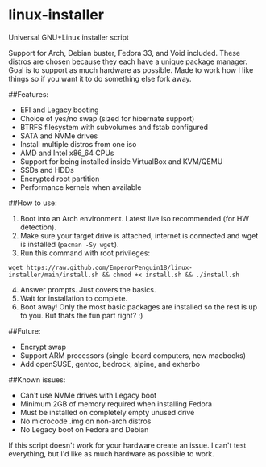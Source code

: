 # linux-installer
Universal GNU+Linux installer script

Support for Arch, Debian buster, Fedora 33, and Void included. These distros are chosen because they each have a unique package manager. Goal is to support as much hardware as possible. Made to work how I like things so if you want it to do something else fork away.

##Features:
- EFI and Legacy booting
- Choice of yes/no swap (sized for hibernate support)
- BTRFS filesystem with subvolumes and fstab configured
- SATA and NVMe drives
- Install multiple distros from one iso
- AMD and Intel x86_64 CPUs
- Support for being installed inside VirtualBox and KVM/QEMU
- SSDs and HDDs
- Encrypted root partition
- Performance kernels when available

##How to use:
1. Boot into an Arch environment. Latest live iso recommended (for HW detection).
2. Make sure your target drive is attached, internet is connected and wget is installed (`pacman -Sy wget`).
3. Run this command with root privileges:
```
wget https://raw.github.com/EmperorPenguin18/linux-installer/main/install.sh && chmod +x install.sh && ./install.sh
```
4. Answer prompts. Just covers the basics.
5. Wait for installation to complete.
6. Boot away! Only the most basic packages are installed so the rest is up to you. But thats the fun part right? :)

##Future:
- Encrypt swap
- Support ARM processors (single-board computers, new macbooks)
- Add openSUSE, gentoo, bedrock, alpine, and exherbo

##Known issues:
- Can't use NVMe drives with Legacy boot
- Minimum 2GB of memory required when installing Fedora
- Must be installed on completely empty unused drive
- No microcode .img on non-arch distros
- No Legacy boot on Fedora and Debian

If this script doesn't work for your hardware create an issue. I can't test everything, but I'd like as much hardware as possible to work.
